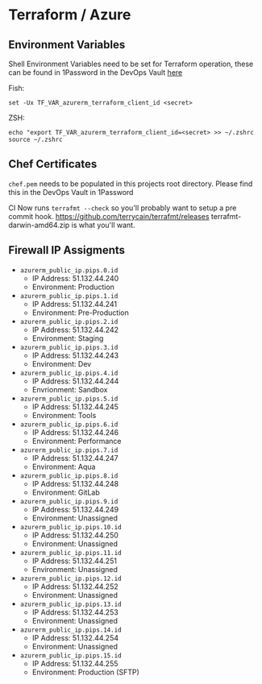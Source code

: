# Terraform / Azure

## Environment Variables

Shell Environment Variables need to be set for Terraform operation, these can be found in 1Password in the DevOps Vault [here](https://bink.1password.com/vaults/k5lbodflcbgmnahxrxu2rvmbey/allitems/ij3bqa4mmvgcbe63we3zsiscju)

Fish:
```
set -Ux TF_VAR_azurerm_terraform_client_id <secret>
```

ZSH:
```
echo "export TF_VAR_azurerm_terraform_client_id=<secret> >> ~/.zshrc
source ~/.zshrc
```

## Chef Certificates

`chef.pem` needs to be populated in this projects root directory. Please find this in the DevOps Vault in 1Password

CI Now runs `terrafmt --check` so you'll probably want to setup a pre commit hook. https://github.com/terrycain/terrafmt/releases terrafmt-darwin-amd64.zip is what you'll want.


## Firewall IP Assigments

* `azurerm_public_ip.pips.0.id`
    * IP Address: 51.132.44.240
    * Environment: Production
* `azurerm_public_ip.pips.1.id`
    * IP Address: 51.132.44.241
    * Environment: Pre-Production
* `azurerm_public_ip.pips.2.id`
    * IP Address: 51.132.44.242
    * Environment: Staging
* `azurerm_public_ip.pips.3.id`
    * IP Address: 51.132.44.243
    * Environment: Dev
* `azurerm_public_ip.pips.4.id`
    * IP Address: 51.132.44.244
    * Envrionment: Sandbox
* `azurerm_public_ip.pips.5.id`
    * IP Address: 51.132.44.245
    * Environment: Tools
* `azurerm_public_ip.pips.6.id`
    * IP Address: 51.132.44.246
    * Environment: Performance
* `azurerm_public_ip.pips.7.id`
    * IP Address: 51.132.44.247
    * Environment: Aqua
* `azurerm_public_ip.pips.8.id`
    * IP Address: 51.132.44.248
    * Environment: GitLab
* `azurerm_public_ip.pips.9.id`
    * IP Address: 51.132.44.249
    * Environment: Unassigned
* `azurerm_public_ip.pips.10.id`
    * IP Address: 51.132.44.250
    * Environment: Unassigned
* `azurerm_public_ip.pips.11.id`
    * IP Address: 51.132.44.251
    * Environment: Unassigned
* `azurerm_public_ip.pips.12.id`
    * IP Address: 51.132.44.252
    * Environment: Unassigned
* `azurerm_public_ip.pips.13.id`
    * IP Address: 51.132.44.253
    * Environment: Unassigned
* `azurerm_public_ip.pips.14.id`
    * IP Address: 51.132.44.254
    * Environment: Unassigned
* `azurerm_public_ip.pips.15.id`
    * IP Address: 51.132.44.255
    * Environment: Production (SFTP)
